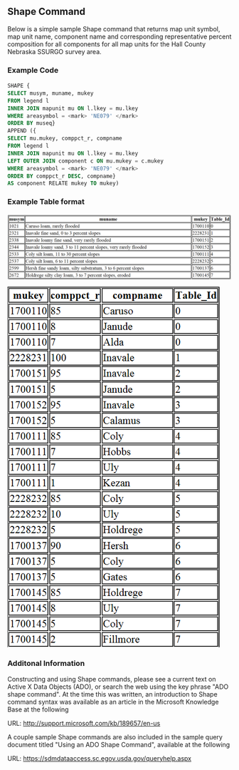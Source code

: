 ## Shape Command
Below is a simple sample Shape command that returns map unit symbol, map unit name, component name and corresponding representative percent composition for all components for all map units for the Hall County Nebraska SSURGO survey area.

### Example Code 
``` SQL
SHAPE {
SELECT musym, muname, mukey
FROM legend l
INNER JOIN mapunit mu ON l.lkey = mu.lkey
WHERE areasymbol = <mark> 'NE079' </mark>
ORDER BY museq}
APPEND ({
SELECT mu.mukey, comppct_r, compname
FROM legend l
INNER JOIN mapunit mu ON l.lkey = mu.lkey
LEFT OUTER JOIN component c ON mu.mukey = c.mukey
WHERE areasymbol = <mark> 'NE079' </mark>
ORDER BY comppct_r DESC, compname}
AS component RELATE mukey TO mukey)
```

### Example Table format

![alt.text](/TableImages/ShapeCommandT1.png)

![alt.text](/TableImages/ShapeCommandT2.png)


### Additonal Information
Constructing and using Shape commands, please see a current text on Active X Data Objects (ADO), or search the web using the key phrase "ADO shape command". At the time this was written, an introduction to Shape command syntax was available as an article in the Microsoft Knowledge Base at the following 

URL: http://support.microsoft.com/kb/189657/en-us

A couple sample Shape commands are also included in the sample query document titled "Using an ADO Shape Command", available at the following 

URL: https://sdmdataaccess.sc.egov.usda.gov/queryhelp.aspx